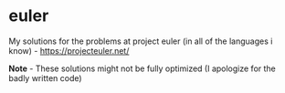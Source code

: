 # euler
My solutions for the problems at project euler (in all of the languages i know) - https://projecteuler.net/

**Note** - These solutions might not be fully optimized (I apologize for the badly written code)
